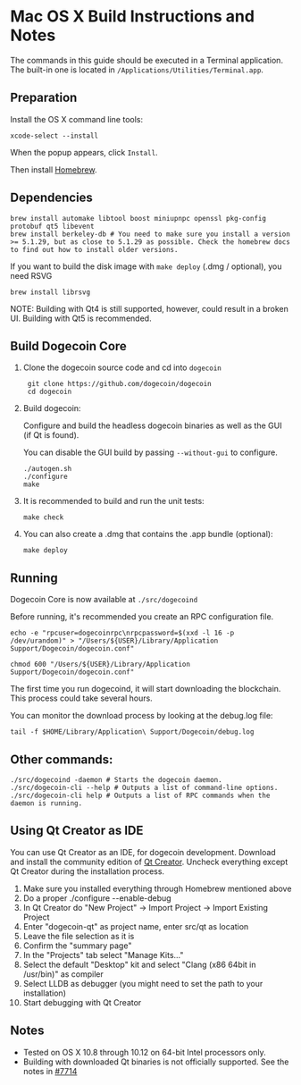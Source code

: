 # Mac OS X Build Instructions and Notes

The commands in this guide should be executed in a Terminal application. The built-in one is located in `/Applications/Utilities/Terminal.app`.

## Preparation

Install the OS X command line tools:

`xcode-select --install`

When the popup appears, click `Install`.

Then install [Homebrew](https://brew.sh).

## Dependencies

```text
brew install automake libtool boost miniupnpc openssl pkg-config protobuf qt5 libevent
brew install berkeley-db # You need to make sure you install a version >= 5.1.29, but as close to 5.1.29 as possible. Check the homebrew docs to find out how to install older versions.
```

If you want to build the disk image with `make deploy` \(.dmg / optional\), you need RSVG

```text
brew install librsvg
```

NOTE: Building with Qt4 is still supported, however, could result in a broken UI. Building with Qt5 is recommended.

## Build Dogecoin Core

1. Clone the dogecoin source code and cd into `dogecoin`

   ```text
    git clone https://github.com/dogecoin/dogecoin
    cd dogecoin
   ```

2. Build dogecoin:

   Configure and build the headless dogecoin binaries as well as the GUI \(if Qt is found\).

   You can disable the GUI build by passing `--without-gui` to configure.

   ```text
   ./autogen.sh
   ./configure
   make
   ```

3. It is recommended to build and run the unit tests:

   ```text
   make check
   ```

4. You can also create a .dmg that contains the .app bundle \(optional\):

   ```text
   make deploy
   ```

## Running

Dogecoin Core is now available at `./src/dogecoind`

Before running, it's recommended you create an RPC configuration file.

```text
echo -e "rpcuser=dogecoinrpc\nrpcpassword=$(xxd -l 16 -p /dev/urandom)" > "/Users/${USER}/Library/Application Support/Dogecoin/dogecoin.conf"

chmod 600 "/Users/${USER}/Library/Application Support/Dogecoin/dogecoin.conf"
```

The first time you run dogecoind, it will start downloading the blockchain. This process could take several hours.

You can monitor the download process by looking at the debug.log file:

```text
tail -f $HOME/Library/Application\ Support/Dogecoin/debug.log
```

## Other commands:

```text
./src/dogecoind -daemon # Starts the dogecoin daemon.
./src/dogecoin-cli --help # Outputs a list of command-line options.
./src/dogecoin-cli help # Outputs a list of RPC commands when the daemon is running.
```

## Using Qt Creator as IDE

You can use Qt Creator as an IDE, for dogecoin development. Download and install the community edition of [Qt Creator](https://www.qt.io/download/). Uncheck everything except Qt Creator during the installation process.

1. Make sure you installed everything through Homebrew mentioned above
2. Do a proper ./configure --enable-debug
3. In Qt Creator do "New Project" -&gt; Import Project -&gt; Import Existing Project
4. Enter "dogecoin-qt" as project name, enter src/qt as location
5. Leave the file selection as it is
6. Confirm the "summary page"
7. In the "Projects" tab select "Manage Kits..."
8. Select the default "Desktop" kit and select "Clang \(x86 64bit in /usr/bin\)" as compiler
9. Select LLDB as debugger \(you might need to set the path to your installation\)
10. Start debugging with Qt Creator

## Notes

* Tested on OS X 10.8 through 10.12 on 64-bit Intel processors only.
* Building with downloaded Qt binaries is not officially supported. See the notes in [\#7714](https://github.com/dogecoin/dogecoin/issues/7714)

